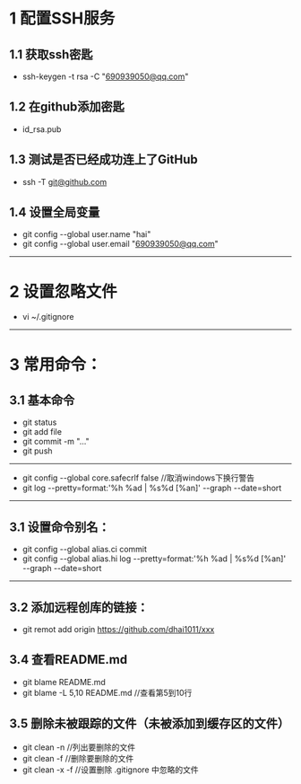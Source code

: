# 1 配置SSH服务
## 1.1 获取ssh密匙  
- ssh-keygen -t rsa -C "690939050@qq.com"  

## 1.2 在github添加密匙  
- id_rsa.pub

## 1.3 测试是否已经成功连上了GitHub  
- ssh -T  git@github.com

## 1.4 设置全局变量  
- git config --global user.name "hai"
- git config --global user.email "690939050@qq.com"
---
# 2 设置忽略文件
- vi ~/.gitignore  
---
# 3 常用命令：
## 3.1 基本命令
- git status
- git add  file
- git commit -m "..."
- git push

---
- git config --global core.safecrlf false  //取消windows下换行警告
- git log --pretty=format:'%h %ad | %s%d [%an]' --graph --date=short
---
## 3.1 设置命令别名：
- git config --global alias.ci  commit
- git config --global alias.hi log --pretty=format:'%h %ad | %s%d [%an]' --graph --date=short
---

## 3.2 添加远程创库的链接：
- git remot add origin https://github.com/dhai1011/xxx

## 3.4 查看README.md
- git blame README.md
- git blame -L 5,10 README.md   //查看第5到10行

## 3.5 删除未被跟踪的文件（未被添加到缓存区的文件）
- git clean -n    //列出要删除的文件  
- git clean -f    //删除要删除的文件  
- git clean -x -f    //设置删除 .gitignore 中忽略的文件